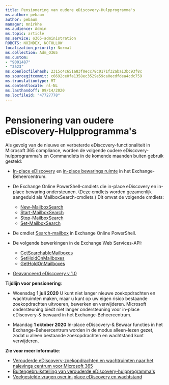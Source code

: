 ```yaml
---
title: Pensionering van oudere eDiscovery-Hulpprogramma's
ms.author: pebaum
author: pebaum
manager: mnirkhe
ms.audience: Admin
ms.topic: article
ms.service: o365-administration
ROBOTS: NOINDEX, NOFOLLOW
localization_priority: Normal
ms.collection: Adm_O365
ms.custom:
- "9001487"
- "3523"
ms.openlocfilehash: 2315c4c651a83f0ecc78c0171f32aba13bc93f8c
ms.sourcegitcommit: c6692ce0fa1358ec3529e59ca0ecdfdea4cdc759
ms.translationtype: MT
ms.contentlocale: nl-NL
ms.lasthandoff: 09/14/2020
ms.locfileid: "47727778"
---
```

# <a name="retirement-of-legacy-ediscovery-tools"></a>Pensionering van oudere eDiscovery-Hulpprogramma's

Als gevolg van de nieuwe en verbeterde eDiscovery-functionaliteit in Microsoft 365 compliance, worden de volgende oudere eDiscovery-hulpprogramma's en Commandlets in de komende maanden buiten gebruik gesteld:

- [In-place eDiscovery](https://docs.microsoft.com/exchange/security-and-compliance/in-place-ediscovery/in-place-ediscovery) en [in-place bewarings ruimte](https://docs.microsoft.com/exchange/security-and-compliance/create-or-remove-in-place-holds) in het Exchange-Beheercentrum.

- De Exchange Online PowerShell-cmdlets die in-place eDiscovery en in-place bewaring ondersteunen. (Deze cmdlets worden gezamenlijk aangeduid als MailboxSearch-cmdlets.) Dit omvat de volgende cmdlets:

    - [New-MailboxSearch](https://docs.microsoft.com/powershell/module/exchange/policy-and-compliance-content-search/new-mailboxsearch)
    - [Start-MailboxSearch](https://docs.microsoft.com/powershell/module/exchange/policy-and-compliance-content-search/start-mailboxsearch)
    - [Stop-MailboxSearch](https://docs.microsoft.com/powershell/module/exchange/policy-and-compliance-content-search/stop-mailboxsearch)
    - [Set-MailboxSearch](https://docs.microsoft.com/powershell/module/exchange/policy-and-compliance-content-search/set-mailboxsearch)

- De cmdlet [Search-mailbox](https://docs.microsoft.com/powershell/module/exchange/mailboxes/search-mailbox?view=exchange-ps) in Exchange Online PowerShell.
- De volgende bewerkingen in de Exchange Web Services-API:
    - [GetSearchableMailboxes](https://docs.microsoft.com/exchange/client-developer/web-service-reference/getsearchablemailboxes-operation)
    - [SetHoldOnMailboxes](https://docs.microsoft.com/exchange/client-developer/web-service-reference/setholdonmailboxes-operation)
    - [GetHoldOnMailboxes](https://docs.microsoft.com/exchange/client-developer/web-service-reference/getholdonmailboxes-operation)

- [Geavanceerd eDiscovery v 1.0](https://docs.microsoft.com/microsoft-365/compliance/office-365-advanced-ediscovery)

**Tijdlijn voor pensionering**:
- Woensdag **1 juli 2020** U kunt niet langer nieuwe zoekopdrachten en wachtruimten maken, maar u kunt op uw eigen risico bestaande zoekopdrachten uitvoeren, bewerken en verwijderen. Microsoft ondersteuning biedt niet langer ondersteuning voor in-place eDiscovery-& bewaard in het Exchange-Beheercentrum.
    
- Maandag **1 oktober 2020** In-place eDiscovery-& Bewaar functies in het Exchange-Beheercentrum worden in de modus alleen-lezen gezet, zodat u alleen bestaande zoekopdrachten en wachtstand kunt verwijderen.

**Zie voor meer informatie**:

 - [Verouderde eDiscovery-zoekopdrachten en wachtruimten naar het nalevings centrum voor Microsoft 365](https://docs.microsoft.com/microsoft-365/compliance/migrate-legacy-ediscovery-searches-and-holds)
 - [Buitengebruikstelling van verouderde eDiscovery-hulpprogramma's](https://docs.microsoft.com/microsoft-365/compliance/legacy-ediscovery-retirement)
 - [Veelgestelde vragen over in-place eDiscovery en wachtstand](https://docs.microsoft.com/microsoft-365/compliance/legacy-ediscovery-retirement#faqs-about-in-place-ediscovery-and-in-place-holds)



